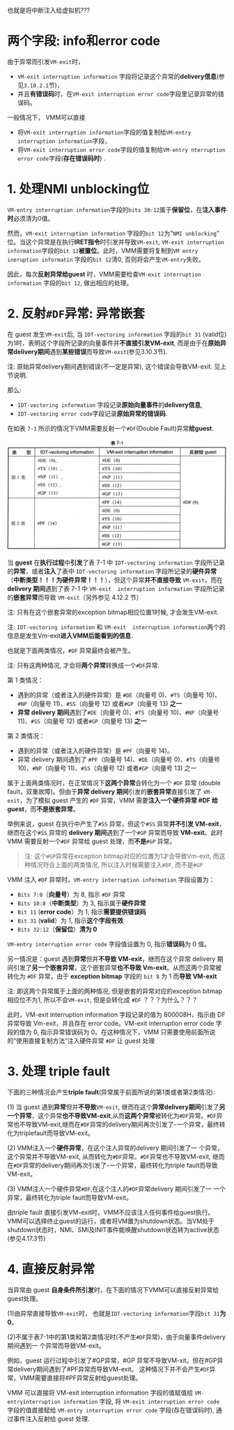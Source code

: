 

也就是将中断注入给虚拟机???

# 两个字段: info和error code

由于异常而引发`VM-exit`时，
* `VM-exit interruption information` 字段将记录这个异常的**delivery信息**(参见`3.10.2.1`节)，
* 并且**有错误码**时，在`VM-exit interruption error code`字段里记录异常的错误码。

一般情况下， VMM可以直接
* 将`VM-exit interruption information`字段的值复制给`VM-entry interruption information`字段，
* 将`VM-exit interruption error code`字段的值复制给`VM-entry nterruption error code`字段(**存在错误码时**) .

# 1. 处理NMI unblocking位

`VM-entry interruption information`字段的`bits 30:12`属于**保留位**，在**注入事件时**必须清为0值。

然而，`VM-exit interruption information` 字段的`bit 12`为"`NMI unblocking`" 位。当这个异常是在执行**IRET指令**时引发并导致`VM-exit`, `VM-exit interruption information`字段的`bit 12`**被置位**。此时，VMM需要将复制到`VM entry ineruption informatin` 字段的`bit 12`清0, 否则将会产生`VM-entry`失败。

因此，每次**反射异常给guest** 时，VMM需要检查`VM-exit interruption information` 字段的`bit 12`, 做出相应的处理。

# 2. 反射`#DF`异常: 异常嵌套

在 guest 发生`VM-exit`后, 当 `IDT-vectoring information` 字段的`bit 31` (valid位) 为1时，表明这个字段所记录的向量事件并**不直接引发VM-exit**, 而是由于在**原始异常delivery期间**遇到**某些错误**而导致`VM-exit`(参见3.10.3节). 

注: 原始异常delivery期间遇到错误(不一定是异常), 这个错误会导致VM-exit. 见上节说明.

那么:
* `IDT-vectoring information` 字段记录**原始向量事件**的**delivery信息**, 
* `IDT-vectoring error code`字段记录**原始异常的错误码**.

在如表 `7-1` 所示的情况下VMM需要反射一个`#DF`(Double Fault)异常**给guest**.

![2020-08-02-20-57-33.png](./images/2020-08-02-20-57-33.png)

当 **guest** 在**执行过程**中**引发**了表 7-1 中 `IDT-vectoring information` 字段所记录的**异常**，或者**注入**了表中 `IDT-vectoring information` 字段所记录的**硬件异常**（**中断类型！！！为硬件异常！！！**），但这个异常**并不直接导致** `VM-exit`，而在 **delivery 期间**遇到了表 7-1 中 `VM-exit  interruption information` 字段所记录的**嵌套异常**而导致 `VM-exit`（另外参见 4.12.2 节）

注: 只有在这个嵌套异常的exception bitmap相应位置1时候, 才会发生VM-exit.

注: `IDT-vectoring information` 和 `VM-exit  interruption information`两个的信息是发生Vm-exit**进入VMM后能看到的信息**.

也就是下面两类情况，`#DF` 异常最终会被产生。

注: 只有这两种情况, 才会将**两个异常**转换成一个`#DF`异常.

第 1 类情况：

* 遇到的异常（或者注入的硬件异常）是 `#DE`（向量号 0)、`#TS`（向量号 10)、`#NP`（向量号 11)、`#SS`（向量号 12) 或者`#GP`（向量号 13) **之一**
* **异常 delivery 期间**遇到了`#DE`（向量号 0)、`#TS`（向量号 10)、`#NP`（向量号 11)、`#SS`（向量号 12) 或者`#GP`（向量号 13) **之一**

第 2 类情况：

* 遇到的异常（或者注入的硬件异常）是 `#PF`（向量号 14)。
* 异常 delivery 期间遇到了 `#PF`（向量号 14)、`#DE`（向量号 0)、`#TS`（向量号 10)、`#NP`（向量号 11)、`#SS`（向量号 12) 或者`#GP`（向量号 13) 之一

属于上面两类情况时，在正常情况下**这两个异常**会转化为一个 `#DF` 异常 (double fault，双重故障)。但由于**异常 delivery 期间**引发的**嵌套异常**直接引发了 `VM-exit`，为了模拟 guest 产生的 `#DF` 异常，VMM 需要**注入一个硬件异常 #DF 给 guest**，而**不是嵌套异常**。

举例来说，guest 在执行中产生了`#SS` 异常，但这个`#SS` 异常**并不引发 VM-exit**，继而在这个`#SS` 异常的 **delivery 期间**遇到了一个`#GP` 异常而导致 **VM-exit**。此时 VMM 需要反射一个`#DF` 异常给 guest 处理，而**不是**`#GP` 异常。

>注: 这个`#GP`异常在exception bitmap对应的位置为1才会导致Vm-exit, 而这种情况符合上面的两类情况, 所以注入时候需要注入`#DF`, 而不是`#GP`

VMM 注入 `#DF` 异常时，`VM-entry interruption information` 字段设置为：

* `Bits 7:0`（**向量号**）为 8, 指示 `#DF` 异常
* `Bits 10:8`（**中断类型**）为 3, 指示属于**硬件异常**
* `Bit 11` (**error code**）为 1, 指示**需要提供错误码**
* `Bit 31` (**valid**）为 1, 指示**这个字段有效**
* `Bits 32:12`（**保留位**）**清为 0**

`VM-entry interruption error code` 字段值设置为 0, 指示**错误码**为 0 值。

另一情况是：guest 遇到**异常**但并**不导致 VM-exit**，继而在这个异常 delivery 期间引发了**另一个嵌套异常**，这个嵌套异常**也不导致 Vm-exit**。从而这两个异常被转化为 `#DF` 异常，由于 **exception bitmap** 字段的 `bit 8` 为 1 而**导致 VM-exit**

注: 即这两个异常属于上面的两种情况, 但是嵌套的异常对应的exception bitmap相应位不为1, 所以不会`VM-exit`, 但是会转化成 `#DF` ？？？为什么？？？

此时，VM-exit interruption information 字段记录的值为 800008H，指示由 DF 异常导致 Vm-exit，并且存在 error code。VM-exit interruption error code 字段的值为 0, 指示异常错误码为 0。在这种情况下，VMM 只需要使用前面所说的“使用直接复制方法”注入硬件异常 `#DF` 让 guest 处理

# 3. 处理 triple fault

下面的三种情况会产生**triple fault**(异常属于前面所说的第1类或者第2类情况):

(1) 当 guest 遇到**异常**但并**不导致**`VM-exit`, 继而在这个**异常delivery期间**引发了**另一个异常**，这个异常**也不导致VM-exit**,从而**这两个异常**被转化为`#DF`异常。`#DF`异常也不导致VM-exit,继而在`#DF`异常的delivery期间再次引发了-一个异常，最终转化为triplefault而导致VM-exit。

(2) VMM注入一个**硬件异常**，在这个注人异常的delivery 期间引发了一 个异常，这个异常并不导致VM-exit, 从而转化为`#DF`异常。`#DF`异常也不导致VM-exit, 继而在`#DF`异常的delivery期间再次引发了-一个异常，最终转化为triple fault而导致VM-exit。

(3) VMM注人一个硬件异常`#DF`,在这个注人的`#DF`异常delivery 期间引发了一 一个异常，最终转化为triple fault而导致VM-exit。

由triple fault 直接引发VM-exit时，VMM不应该注人任何事件给guest执行。VMM可以选择终止guest的运行，或者将VM置为shutdown状态。当VM处于shutdown状态时，NMI、SMI及INIT事件能唤醒shutdown状态转为active状态(参见4.17.3节)

# 4. 直接反射异常

当异常由 guest **自身条件所引发**时，在下面的情况下VMM可以直接反射异常给guest处理。

(1)由异常直接导致`VM-exit`时， 也就是`IDT-vectoring information`字段`bit 31`**为0**。

(2)不属于表7-1中的第1类和第2类情况时(不产生`#DF`异常)，由于向量事件delivery期间遇到一 个异常而导致VM-exit。

例如，guest 运行过程中引发了#GP异常，#GP 异常不导致VM-xit。但在#GP异常delivery期间遇到了#PF异常而导致VM-exit。 这种情况下并不会产生`#DF`异常，VMM需要直接将#PF异常反射给guest处理。

VMM 可以直接将 VM-exit interruption information 字段的值赋值给 `VM-entryinterruption information` 字段, 将 `VM-exit interruption error code` 字段的值直接赋给 `VM-entry interruption error code` 字段(存在错误码时), 通过事件注入反射给 guest 处理.